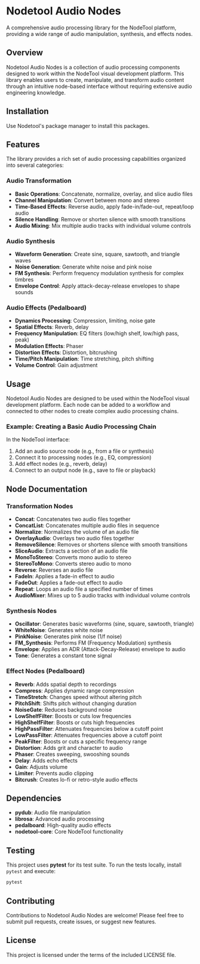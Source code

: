# Nodetool Audio Nodes

A comprehensive audio processing library for the NodeTool platform, providing a wide range of audio manipulation, synthesis, and effects nodes.

## Overview

Nodetool Audio Nodes is a collection of audio processing components designed to work within the NodeTool visual development platform. This library enables users to create, manipulate, and transform audio content through an intuitive node-based interface without requiring extensive audio engineering knowledge.

## Installation

Use Nodetool's package manager to install this packages.

## Features

The library provides a rich set of audio processing capabilities organized into several categories:

### Audio Transformation

- **Basic Operations**: Concatenate, normalize, overlay, and slice audio files
- **Channel Manipulation**: Convert between mono and stereo
- **Time-Based Effects**: Reverse audio, apply fade-in/fade-out, repeat/loop audio
- **Silence Handling**: Remove or shorten silence with smooth transitions
- **Audio Mixing**: Mix multiple audio tracks with individual volume controls

### Audio Synthesis

- **Waveform Generation**: Create sine, square, sawtooth, and triangle waves
- **Noise Generation**: Generate white noise and pink noise
- **FM Synthesis**: Perform frequency modulation synthesis for complex timbres
- **Envelope Control**: Apply attack-decay-release envelopes to shape sounds

### Audio Effects (Pedalboard)

- **Dynamics Processing**: Compression, limiting, noise gate
- **Spatial Effects**: Reverb, delay
- **Frequency Manipulation**: EQ filters (low/high shelf, low/high pass, peak)
- **Modulation Effects**: Phaser
- **Distortion Effects**: Distortion, bitcrushing
- **Time/Pitch Manipulation**: Time stretching, pitch shifting
- **Volume Control**: Gain adjustment

## Usage

Nodetool Audio Nodes are designed to be used within the NodeTool visual development platform. Each node can be added to a workflow and connected to other nodes to create complex audio processing chains.

### Example: Creating a Basic Audio Processing Chain

In the NodeTool interface:

1. Add an audio source node (e.g., from a file or synthesis)
2. Connect it to processing nodes (e.g., EQ, compression)
3. Add effect nodes (e.g., reverb, delay)
4. Connect to an output node (e.g., save to file or playback)

## Node Documentation

### Transformation Nodes

- **Concat**: Concatenates two audio files together
- **ConcatList**: Concatenates multiple audio files in sequence
- **Normalize**: Normalizes the volume of an audio file
- **OverlayAudio**: Overlays two audio files together
- **RemoveSilence**: Removes or shortens silence with smooth transitions
- **SliceAudio**: Extracts a section of an audio file
- **MonoToStereo**: Converts mono audio to stereo
- **StereoToMono**: Converts stereo audio to mono
- **Reverse**: Reverses an audio file
- **FadeIn**: Applies a fade-in effect to audio
- **FadeOut**: Applies a fade-out effect to audio
- **Repeat**: Loops an audio file a specified number of times
- **AudioMixer**: Mixes up to 5 audio tracks with individual volume controls

### Synthesis Nodes

- **Oscillator**: Generates basic waveforms (sine, square, sawtooth, triangle)
- **WhiteNoise**: Generates white noise
- **PinkNoise**: Generates pink noise (1/f noise)
- **FM_Synthesis**: Performs FM (Frequency Modulation) synthesis
- **Envelope**: Applies an ADR (Attack-Decay-Release) envelope to audio
- **Tone**: Generates a constant tone signal

### Effect Nodes (Pedalboard)

- **Reverb**: Adds spatial depth to recordings
- **Compress**: Applies dynamic range compression
- **TimeStretch**: Changes speed without altering pitch
- **PitchShift**: Shifts pitch without changing duration
- **NoiseGate**: Reduces background noise
- **LowShelfFilter**: Boosts or cuts low frequencies
- **HighShelfFilter**: Boosts or cuts high frequencies
- **HighPassFilter**: Attenuates frequencies below a cutoff point
- **LowPassFilter**: Attenuates frequencies above a cutoff point
- **PeakFilter**: Boosts or cuts a specific frequency range
- **Distortion**: Adds grit and character to audio
- **Phaser**: Creates sweeping, swooshing sounds
- **Delay**: Adds echo effects
- **Gain**: Adjusts volume
- **Limiter**: Prevents audio clipping
- **Bitcrush**: Creates lo-fi or retro-style audio effects

## Dependencies

- **pydub**: Audio file manipulation
- **librosa**: Advanced audio processing
- **pedalboard**: High-quality audio effects
- **nodetool-core**: Core NodeTool functionality

## Testing

This project uses **pytest** for its test suite. To run the tests locally,
install `pytest` and execute:

```bash
pytest
```

## Contributing

Contributions to Nodetool Audio Nodes are welcome! Please feel free to submit pull requests, create issues, or suggest new features.

## License

This project is licensed under the terms of the included LICENSE file.

